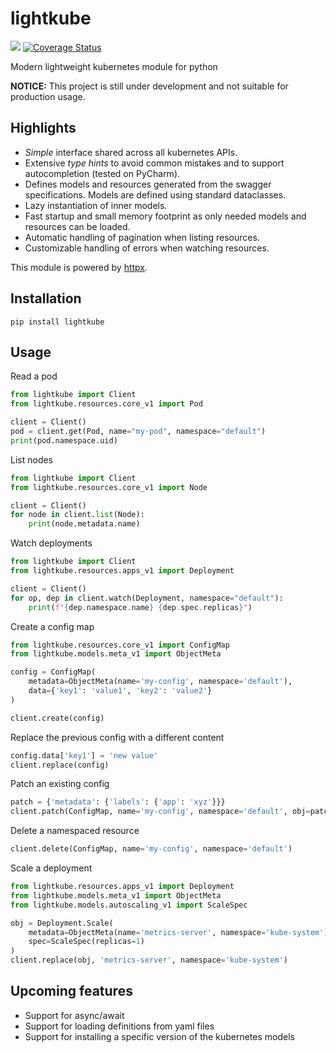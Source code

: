 # lightkube

![](https://img.shields.io/github/workflow/status/gtsystem/lightkube/Python%20package) [![Coverage Status](https://coveralls.io/repos/github/gtsystem/lightkube/badge.svg?branch=master)](https://coveralls.io/github/gtsystem/lightkube?branch=master)

Modern lightweight kubernetes module for python

**NOTICE:** This project is still under development and not suitable for production usage.

## Highlights

* *Simple* interface shared across all kubernetes APIs.
* Extensive *type hints* to avoid common mistakes and to support autocompletion (tested on PyCharm).
* Defines models and resources generated from the swagger specifications. Models are defined using standard dataclasses.
* Lazy instantiation of inner models.
* Fast startup and small memory footprint as only needed models and resources can be loaded.
* Automatic handling of pagination when listing resources.
* Customizable handling of errors when watching resources.

This module is powered by [httpx](https://github.com/encode/httpx/tree/master/httpx). 

## Installation

    pip install lightkube

## Usage

Read a pod

```python
from lightkube import Client
from lightkube.resources.core_v1 import Pod

client = Client()
pod = client.get(Pod, name="my-pod", namespace="default")
print(pod.namespace.uid)
```

List nodes
```python
from lightkube import Client
from lightkube.resources.core_v1 import Node

client = Client()
for node in client.list(Node):
    print(node.metadata.name)
```

Watch deployments
```python
from lightkube import Client
from lightkube.resources.apps_v1 import Deployment

client = Client()
for op, dep in client.watch(Deployment, namespace="default"):
    print(f"{dep.namespace.name} {dep.spec.replicas}")
```

Create a config map
```python
from lightkube.resources.core_v1 import ConfigMap
from lightkube.models.meta_v1 import ObjectMeta

config = ConfigMap(
    metadata=ObjectMeta(name='my-config', namespace='default'),
    data={'key1': 'value1', 'key2': 'value2'}
)

client.create(config)
```

Replace the previous config with a different content
```python
config.data['key1'] = 'new value'
client.replace(config)
```

Patch an existing config
```python
patch = {'metadata': {'labels': {'app': 'xyz'}}}
client.patch(ConfigMap, name='my-config', namespace='default', obj=patch)
```

Delete a namespaced resource
```python
client.delete(ConfigMap, name='my-config', namespace='default')
```

Scale a deployment
```python
from lightkube.resources.apps_v1 import Deployment
from lightkube.models.meta_v1 import ObjectMeta
from lightkube.models.autoscaling_v1 import ScaleSpec

obj = Deployment.Scale(
    metadata=ObjectMeta(name='metrics-server', namespace='kube-system'),
    spec=ScaleSpec(replicas=1)
)
client.replace(obj, 'metrics-server', namespace='kube-system')
```

## Upcoming features

* Support for async/await
* Support for loading definitions from yaml files
* Support for installing a specific version of the kubernetes models
